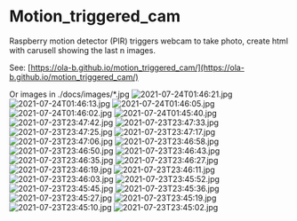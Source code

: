 # Motion_triggered_cam
Raspberry motion detector (PIR) triggers webcam to take photo, create html with carusell showing the last n images.

See: [https://ola-b.github.io/motion_triggered_cam/](https://ola-b.github.io/motion_triggered_cam/)


Or images in ./docs/images/*.jpg
![2021-07-24T01:46:21.jpg](https://github.com/Ola-B/motion_triggered_cam/blob/main/docs/images/2021-07-24T01:46:21.jpg "2021-07-24T01:46:21.jpg")
![2021-07-24T01:46:13.jpg](https://github.com/Ola-B/motion_triggered_cam/blob/main/docs/images/2021-07-24T01:46:13.jpg "2021-07-24T01:46:13.jpg")
![2021-07-24T01:46:05.jpg](https://github.com/Ola-B/motion_triggered_cam/blob/main/docs/images/2021-07-24T01:46:05.jpg "2021-07-24T01:46:05.jpg")
![2021-07-24T01:46:02.jpg](https://github.com/Ola-B/motion_triggered_cam/blob/main/docs/images/2021-07-24T01:46:02.jpg "2021-07-24T01:46:02.jpg")
![2021-07-24T01:45:40.jpg](https://github.com/Ola-B/motion_triggered_cam/blob/main/docs/images/2021-07-24T01:45:40.jpg "2021-07-24T01:45:40.jpg")
![2021-07-23T23:47:42.jpg](https://github.com/Ola-B/motion_triggered_cam/blob/main/docs/images/2021-07-23T23:47:42.jpg "2021-07-23T23:47:42.jpg")
![2021-07-23T23:47:33.jpg](https://github.com/Ola-B/motion_triggered_cam/blob/main/docs/images/2021-07-23T23:47:33.jpg "2021-07-23T23:47:33.jpg")
![2021-07-23T23:47:25.jpg](https://github.com/Ola-B/motion_triggered_cam/blob/main/docs/images/2021-07-23T23:47:25.jpg "2021-07-23T23:47:25.jpg")
![2021-07-23T23:47:17.jpg](https://github.com/Ola-B/motion_triggered_cam/blob/main/docs/images/2021-07-23T23:47:17.jpg "2021-07-23T23:47:17.jpg")
![2021-07-23T23:47:06.jpg](https://github.com/Ola-B/motion_triggered_cam/blob/main/docs/images/2021-07-23T23:47:06.jpg "2021-07-23T23:47:06.jpg")
![2021-07-23T23:46:58.jpg](https://github.com/Ola-B/motion_triggered_cam/blob/main/docs/images/2021-07-23T23:46:58.jpg "2021-07-23T23:46:58.jpg")
![2021-07-23T23:46:50.jpg](https://github.com/Ola-B/motion_triggered_cam/blob/main/docs/images/2021-07-23T23:46:50.jpg "2021-07-23T23:46:50.jpg")
![2021-07-23T23:46:43.jpg](https://github.com/Ola-B/motion_triggered_cam/blob/main/docs/images/2021-07-23T23:46:43.jpg "2021-07-23T23:46:43.jpg")
![2021-07-23T23:46:35.jpg](https://github.com/Ola-B/motion_triggered_cam/blob/main/docs/images/2021-07-23T23:46:35.jpg "2021-07-23T23:46:35.jpg")
![2021-07-23T23:46:27.jpg](https://github.com/Ola-B/motion_triggered_cam/blob/main/docs/images/2021-07-23T23:46:27.jpg "2021-07-23T23:46:27.jpg")
![2021-07-23T23:46:19.jpg](https://github.com/Ola-B/motion_triggered_cam/blob/main/docs/images/2021-07-23T23:46:19.jpg "2021-07-23T23:46:19.jpg")
![2021-07-23T23:46:11.jpg](https://github.com/Ola-B/motion_triggered_cam/blob/main/docs/images/2021-07-23T23:46:11.jpg "2021-07-23T23:46:11.jpg")
![2021-07-23T23:46:03.jpg](https://github.com/Ola-B/motion_triggered_cam/blob/main/docs/images/2021-07-23T23:46:03.jpg "2021-07-23T23:46:03.jpg")
![2021-07-23T23:45:52.jpg](https://github.com/Ola-B/motion_triggered_cam/blob/main/docs/images/2021-07-23T23:45:52.jpg "2021-07-23T23:45:52.jpg")
![2021-07-23T23:45:45.jpg](https://github.com/Ola-B/motion_triggered_cam/blob/main/docs/images/2021-07-23T23:45:45.jpg "2021-07-23T23:45:45.jpg")
![2021-07-23T23:45:36.jpg](https://github.com/Ola-B/motion_triggered_cam/blob/main/docs/images/2021-07-23T23:45:36.jpg "2021-07-23T23:45:36.jpg")
![2021-07-23T23:45:27.jpg](https://github.com/Ola-B/motion_triggered_cam/blob/main/docs/images/2021-07-23T23:45:27.jpg "2021-07-23T23:45:27.jpg")
![2021-07-23T23:45:19.jpg](https://github.com/Ola-B/motion_triggered_cam/blob/main/docs/images/2021-07-23T23:45:19.jpg "2021-07-23T23:45:19.jpg")
![2021-07-23T23:45:10.jpg](https://github.com/Ola-B/motion_triggered_cam/blob/main/docs/images/2021-07-23T23:45:10.jpg "2021-07-23T23:45:10.jpg")
![2021-07-23T23:45:02.jpg](https://github.com/Ola-B/motion_triggered_cam/blob/main/docs/images/2021-07-23T23:45:02.jpg "2021-07-23T23:45:02.jpg")

